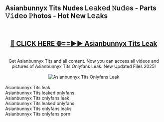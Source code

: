 <h2>Asianbunnyx Tits Nudes L𝚎𝚊k𝚎d 𝙽u𝚍𝚎s - Parts 𝚅𝚒d𝚎o 𝙿hotos - Hot N𝚎w L𝚎𝚊ks</h2>
<br>
<div align="center">
<h2><a href="https://213.232.235.80/live/video.php?q=asianbunnyx-tits" rel="nofollow">🔴 CLICK HERE 🌐==►► Asianbunnyx Tits Leak</a></h2>
<br>
Get Asianbunnyx Tits and all content. Now you can access all videos and pictures of Asianbunnyx Tits Onlyfans Leak. New Updated Files 2025!
<br>
<br>
<a href="https://213.232.235.80/live/video.php?q=asianbunnyx-tits" rel="nofollow" data-target="animated-image.originalLink"><img src="https://i.imgur.com/1EjSzPs.png" alt="Asianbunnyx Tits Onlyfans Leak" style="max-width: 100%; display: inline-block;" data-target="animated-image.originalImage"></a>
</div>
<br>
Asianbunnyx Tits leak<br>
Asianbunnyx Tits leaked onlyfans<br>
Asianbunnyx Tits onlyfans leak<br>
Asianbunnyx Tits leaked onlyfans<br>
Asianbunnyx Tits onlyfans leaks<br>
Asianbunnyx Tits onlyfans porn

